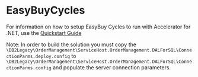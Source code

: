 # EasyBuyCycles

For information on how to setup EasyBuy Cycles to run with Accelerator for .NET, use the [Quickstart Guide](https://surroundtech.atlassian.net/wiki/spaces/Docs/pages/35684384/EasyBuy+Cycles+-+Quick+Start)

Note: In order to build the solution you must copy the `\DB2Legacy\OrderManagement\ServiceHost.OrderManagement.DALForSQL\ConnectionParms.deploy.config` to `\DB2Legacy\OrderManagement\ServiceHost.OrderManagement.DALForSQL\ConnectionParms.config` and populate the server connection parameters.